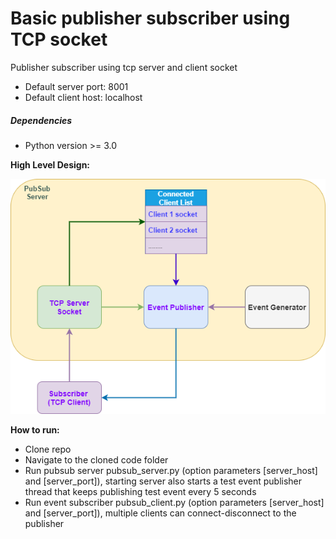 # Basic publisher subscriber using TCP socket
Publisher subscriber using tcp server and client socket

- Default server port: 8001
- Default client host: localhost

##### Dependencies
- Python version >= 3.0

**High Level Design:**

![alternativetext](/pubsub_client_server.png)


**How to run:**
- Clone repo
- Navigate to the cloned code folder
- Run pubsub server pubsub_server.py (option parameters [server_host] and [server_port]), starting server also starts a test event publisher thread that keeps publishing test event every 5 seconds
- Run event subscriber pubsub_client.py (option parameters [server_host] and [server_port]), multiple clients can connect-disconnect to the publisher
